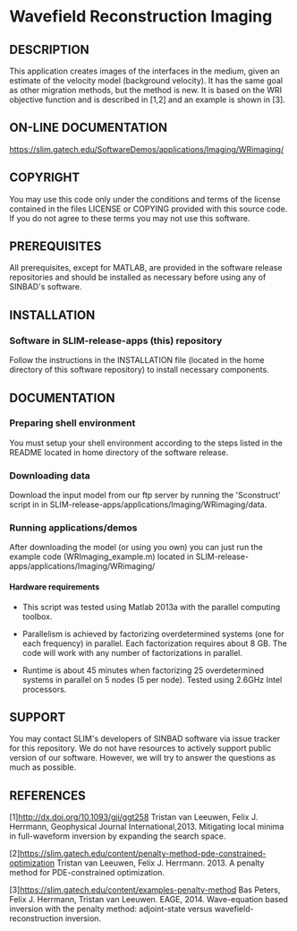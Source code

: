 # Wavefield Reconstruction Imaging
##  DESCRIPTION
 This application creates images of the interfaces in the medium, given an estimate of the velocity model (background velocity). It has the same goal as other migration methods, but the method is new. It is based on the WRI objective function and is described in [1,2] and an example is shown in [3].
##  ON-LINE DOCUMENTATION
 https://slim.gatech.edu/SoftwareDemos/applications/Imaging/WRimaging/
##  COPYRIGHT
 You may use this code only under the conditions and terms of the
 license contained in the files LICENSE or COPYING provided with this
 source code. If you do not agree to these terms you may not use this
 software.
##  PREREQUISITES
 All prerequisites, except for MATLAB, are provided in the software
 release repositories and should be installed as necessary before using
 any of SINBAD's software.
##  INSTALLATION
###  Software in SLIM-release-apps (this) repository
 Follow the instructions in the INSTALLATION file (located in the home
 directory of this software repository) to install necessary
 components.
##  DOCUMENTATION
###  Preparing shell environment
 You must setup your shell environment according to the steps listed in
 the README located in home directory of the software release.
###  Downloading data
Download the input model from our ftp server by running the 'Sconstruct' script in in SLIM-release-apps/applications/Imaging/WRimaging/data.
###  Running applications/demos
After downloading the model (or using you own) you can just run the example code (WRImaging_example.m) located in SLIM-release-apps/applications/Imaging/WRimaging/
####  Hardware requirements
* This script was tested using Matlab 2013a with the parallel computing
toolbox.

* Parallelism is achieved by factorizing overdetermined systems (one for each
frequency) in parallel. Each factorization requires about 8 GB. The code will work with any number of factorizations in parallel.
 
* Runtime is about 45 minutes when factorizing 25 overdetermined systems in
parallel on 5 nodes (5 per node). Tested using 2.6GHz Intel processors. 

##  SUPPORT
 You may contact SLIM's developers of SINBAD software via issue tracker for this repository. We do not have resources to actively support public version of our software. However, we will try to answer the questions as much as possible.

##  REFERENCES

 [1]<http://dx.doi.org/10.1093/gji/ggt258> 
 Tristan van Leeuwen, Felix J. Herrmann, Geophysical Journal International,2013. Mitigating local minima in full-waveform  inversion by expanding the search space.

 [2]<https://slim.gatech.edu/content/penalty-method-pde-constrained-optimization>
 Tristan van Leeuwen, Felix J. Herrmann. 2013. A penalty method for PDE-constrained optimization.

 [3]<https://slim.gatech.edu/content/examples-penalty-method>
 Bas Peters, Felix J. Herrmann, Tristan van Leeuwen. EAGE, 2014. Wave-equation
based inversion with the penalty method: adjoint-state versus wavefield-reconstruction inversion.
